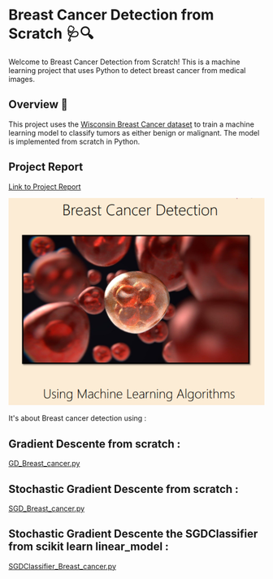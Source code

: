 # Breast Cancer Detection from Scratch 🩺🔍

Welcome to Breast Cancer Detection from Scratch! This is a machine learning project that uses Python to detect breast cancer from medical images.

## Overview 📝

This project uses the [Wisconsin Breast Cancer dataset](https://archive.ics.uci.edu/ml/datasets/Breast+Cancer+Wisconsin+(Diagnostic)) to train a machine learning model to classify tumors as either benign or malignant. The model is implemented from scratch in Python.




## Project Report


[Link to Project Report](https://drive.google.com/file/d/1x0yEiS5kF-obl2P6bD18dk3bSvmMJiMH/view?usp=sharing)


![Screenshot](home.png)

It's about Breast cancer detection using : 

## Gradient Descente from scratch : 


[GD_Breast_cancer.py](https://github.com/Daeels/Breast_Cancer_Detection_From_Scratch/blob/main/GD_Breast_cancer.py)


## Stochastic Gradient Descente from scratch :


[SGD_Breast_cancer.py](https://github.com/Daeels/Breast_Cancer_Detection_From_Scratch/blob/main/SGD_Breast_cancer.py)


## Stochastic Gradient Descente the SGDClassifier from scikit learn linear_model :


[SGDClassifier_Breast_cancer.py](https://github.com/Daeels/Breast_Cancer_Detection_From_Scratch/blob/main/SGDClassifier_Breast_cancer.py)

